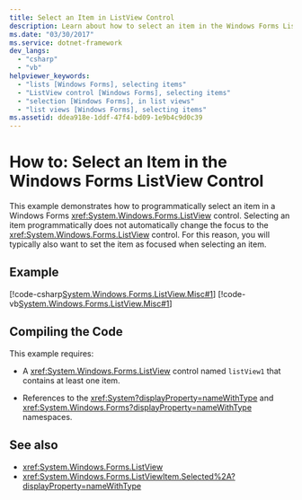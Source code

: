 ```yaml
---
title: Select an Item in ListView Control
description: Learn about how to select an item in the Windows Forms ListView control, by means of C# and Visual Basic code examples.
ms.date: "03/30/2017"
ms.service: dotnet-framework
dev_langs:
  - "csharp"
  - "vb"
helpviewer_keywords:
  - "lists [Windows Forms], selecting items"
  - "ListView control [Windows Forms], selecting items"
  - "selection [Windows Forms], in list views"
  - "list views [Windows Forms], selecting items"
ms.assetid: ddea918e-1ddf-47f4-bd09-1e9b4c9d0c39
---
```

# How to: Select an Item in the Windows Forms ListView Control

This example demonstrates how to programmatically select an item in a Windows Forms <xref:System.Windows.Forms.ListView> control. Selecting an item programmatically does not automatically change the focus to the <xref:System.Windows.Forms.ListView> control. For this reason, you will typically also want to set the item as focused when selecting an item.

## Example

[!code-csharp[System.Windows.Forms.ListView.Misc#1](~/samples/snippets/csharp/VS_Snippets_Winforms/System.Windows.Forms.ListView.Misc/CS/form1.cs#1)]
[!code-vb[System.Windows.Forms.ListView.Misc#1](~/samples/snippets/visualbasic/VS_Snippets_Winforms/System.Windows.Forms.ListView.Misc/VB/form1.vb#1)]

## Compiling the Code

This example requires:

- A <xref:System.Windows.Forms.ListView> control named `listView1` that contains at least one item.

- References to the <xref:System?displayProperty=nameWithType> and <xref:System.Windows.Forms?displayProperty=nameWithType> namespaces.

## See also

- <xref:System.Windows.Forms.ListView>
- <xref:System.Windows.Forms.ListViewItem.Selected%2A?displayProperty=nameWithType>
